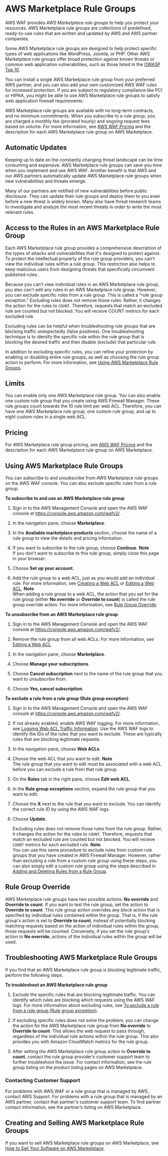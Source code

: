 # AWS Marketplace Rule Groups<a name="waf-managed-rule-groups"></a>

AWS WAF provides *AWS Marketplace rule groups* to help you protect your resources\. AWS Marketplace rule groups are collections of predefined, ready\-to\-use rules that are written and updated by AWS and AWS partner companies\.

Some AWS Marketplace rule groups are designed to help protect specific types of web applications like WordPress, Joomla, or PHP\. Other AWS Marketplace rule groups offer broad protection against known threats or common web application vulnerabilities, such as those listed in the [OWASP Top 10](https://www.owasp.org/index.php/Category:OWASP_Top_Ten_Project)\.

You can install a single AWS Marketplace rule group from your preferred AWS partner, and you can also add your own customized AWS WAF rules for increased protection\. If you are subject to regulatory compliance like PCI or HIPAA, you might be able to use AWS Marketplace rule groups to satisfy web application firewall requirements\.

 AWS Marketplace rule groups are available with no long\-term contracts, and no minimum commitments\. When you subscribe to a rule group, you are charged a monthly fee \(prorated hourly\) and ongoing request fees based on volume\. For more information, see [AWS WAF Pricing](https://aws.amazon.com/waf/pricing/) and the description for each AWS Marketplace rule group on AWS Marketplace\.

## Automatic Updates<a name="waf-managed-rule-group-updates"></a>

Keeping up to date on the constantly changing threat landscape can be time consuming and expensive\. AWS Marketplace rule groups can save you time when you implement and use AWS WAF\. Another benefit is that AWS and our AWS partners automatically update AWS Marketplace rule groups when new vulnerabilities and threats emerge\.

Many of our partners are notified of new vulnerabilities before public disclosure\. They can update their rule groups and deploy them to you even before a new threat is widely known\. Many also have threat research teams to investigate and analyze the most recent threats in order to write the most relevant rules\.

## Access to the Rules in an AWS Marketplace Rule Group<a name="waf-managed-rule-group-edits"></a>

Each AWS Marketplace rule group provides a comprehensive description of the types of attacks and vulnerabilities that it's designed to protect against\. To protect the intellectual property of the rule group providers, you can't view the individual rules within a rule group\. This restriction also helps to keep malicious users from designing threats that specifically circumvent published rules\.

Because you can’t view individual rules in an AWS Marketplace rule group, you also can't edit any rules in an AWS Marketplace rule group\. However, you can exclude specific rules from a rule group\. This is called a "rule group exception\." Excluding rules does not remove those rules\. Rather, it changes the action for the rules to `COUNT`\. Therefore, requests that match an excluded rule are counted but not blocked\. You will receive COUNT metrics for each excluded rule\.

Excluding rules can be helpful when troubleshooting rule groups that are blocking traffic unexpectedly \(false positives\)\. One troubleshooting technique is to identify the specific rule within the rule group that is blocking the desired traffic and then disable \(exclude\) that particular rule\.

In addition to excluding specific rules, you can refine your protection by enabling or disabling entire rule groups, as well as choosing the rule group action to perform\. For more information, see [Using AWS Marketplace Rule Groups](#waf-managed-rule-group-using)\. 

## Limits<a name="waf-managed-rule-group-limits"></a>

You can enable only one AWS Marketplace rule group\. You can also enable one custom rule group that you create using AWS Firewall Manager\. These rule groups count towards the 10 rule limit per web ACL\. Therefore, you can have one AWS Marketplace rule group, one custom rule group, and up to eight custom rules in a single web ACL\.

## Pricing<a name="waf-managed-rule-group-pricing"></a>

For AWS Marketplace rule group pricing, see [AWS WAF Pricing](https://aws.amazon.com/waf/pricing/) and the description for each AWS Marketplace rule group on AWS Marketplace\.

## Using AWS Marketplace Rule Groups<a name="waf-managed-rule-group-using"></a>

You can subscribe to and unsubscribe from AWS Marketplace rule groups on the AWS WAF console\. You can also exclude specific rules from a rule group\.<a name="waf-managed-rule-group-using-procedure"></a>

**To subscribe to and use an AWS Marketplace rule group**

1. Sign in to the AWS Management Console and open the AWS WAF console at [https://console\.aws\.amazon\.com/wafv2/](https://console.aws.amazon.com/wafv2/)\. 

1. In the navigation pane, choose **Marketplace**\.

1. In the **Available marketplace products** section, choose the name of a rule group to view the details and pricing information\.

1. If you want to subscribe to the rule group, choose **Continue**\.
**Note**  
If you don't want to subscribe to this rule group, simply close this page in your browser\.

1. Choose **Set up your account**\.

1. Add the rule group to a web ACL, just as you would add an individual rule\. For more information, see [Creating a Web ACL](web-acl-creating.md) or [Editing a Web ACL](web-acl-editing.md)\.
**Note**  
When adding a rule group to a web ACL, the action that you set for the rule group \(either **No override** or **Override to count**\) is called the rule group override action\. For more information, see [Rule Group Override](#waf-managed-rule-group-override)\.<a name="waf-managed-rule-group-unsubscribe-procedure"></a>

**To unsubscribe from an AWS Marketplace rule group**

1. Sign in to the AWS Management Console and open the AWS WAF console at [https://console\.aws\.amazon\.com/wafv2/](https://console.aws.amazon.com/wafv2/)\. 

1. Remove the rule group from all web ACLs\. For more information, see [Editing a Web ACL](web-acl-editing.md)\.

1. In the navigation pane, choose **Marketplace**\.

1. Choose **Manage your subscriptions**\.

1. Choose **Cancel subscription** next to the name of the rule group that you want to unsubscribe from\.

1. Choose **Yes, cancel subscription**\.<a name="waf-managed-rule-group-exclude-rule-procedure"></a>

**To exclude a rule from a rule group \(Rule group exception\)**

1. Sign in to the AWS Management Console and open the AWS WAF console at [https://console\.aws\.amazon\.com/wafv2/](https://console.aws.amazon.com/wafv2/)\. 

1. If not already enabled, enable AWS WAF logging\. For more information, see [Logging Web ACL Traffic Information](logging.md)\. Use the AWS WAF logs to identify the IDs of the rules that you want to exclude\. These are typically rules that are blocking legitimate requests\.

1. In the navigation pane, choose **Web ACLs**\.

1. Choose the web ACL that you want to edit\.
**Note**  
The rule group that you want to edit must be associated with a web ACL before you can exclude a rule from that rule group\.

1. On the **Rules** tab in the right pane, choose **Edit web ACL**\.

1. In the **Rule group exceptions** section, expand the rule group that you want to edit\.

1. Choose the **X** next to the rule that you want to exclude\. You can identify the correct rule ID by using the AWS WAF logs\.

1. Choose **Update**\.

   Excluding rules does not remove those rules from the rule group\. Rather, it changes the action for the rules to `COUNT`\. Therefore, requests that match an excluded rule are counted but not blocked\. You will receive `COUNT` metrics for each excluded rule\.
**Note**  
You can use this same procedure to exclude rules from custom rule groups that you have created in AWS Firewall Manager\. However, rather than excluding a rule from a custom rule group using these steps, you can also simply edit a custom rule group using the steps described in [Adding and Deleting Rules from a Rule Group](rule-group-editing.md)\.

## Rule Group Override<a name="waf-managed-rule-group-override"></a>

AWS Marketplace rule groups have two possible actions: **No override** and **Override to count**\. If you want to test the rule group, set the action to **Override to count**\. This rule group action overrides any *block* action that is specified by individual rules contained within the group\. That is, if the rule group's action is set to **Override to count**, instead of potentially blocking matching requests based on the action of individual rules within the group, those requests will be counted\. Conversely, if you set the rule group's action to **No override**, actions of the individual rules within the group will be used\.

## Troubleshooting AWS Marketplace Rule Groups<a name="waf-managed-rule-group-troubleshooting"></a>

If you find that an AWS Marketplace rule group is blocking legitimate traffic, perform the following steps\.<a name="waf-managed-rule-group-troubleshooting-procedure"></a>

**To troubleshoot an AWS Marketplace rule group**

1. Exclude the specific rules that are blocking legitimate traffic\. You can identify which rules are blocking which requests using the AWS WAF logs\. For more information about excluding rules, see [To exclude a rule from a rule group \(Rule group exception\)](#waf-managed-rule-group-exclude-rule-procedure)\.

1. If excluding specific rules does not solve the problem, you can change the action for the AWS Marketplace rule group from **No override** to **Override to count**\. This allows the web request to pass through, regardless of the individual rule actions within the rule group\. This also provides you with Amazon CloudWatch metrics for the rule group\.

1. After setting the AWS Marketplace rule group action to **Override to count**, contact the rule group provider‘s customer support team to further troubleshoot the issue\. For contact information, see the rule group listing on the product listing pages on AWS Marketplace\.

### Contacting Customer Support<a name="waf-managed-rule-group-troubleshooting-support"></a>

For problems with AWS WAF or a rule group that is managed by AWS, contact AWS Support\. For problems with a rule group that is managed by an AWS partner, contact that partner's customer support team\. To find partner contact information, see the partner’s listing on AWS Marketplace\.

## Creating and Selling AWS Marketplace Rule Groups<a name="waf-managed-rule-group-creating"></a>

If you want to sell AWS Marketplace rule groups on AWS Marketplace, see [How to Sell Your Software on AWS Marketplace](https://aws.amazon.com/marketplace/management/tour/)\.